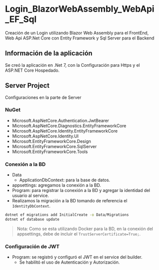 # Login_BlazorWebAssembly_WebApi_EF_Sql

Creación de un Login utilizando Blazor Web Assembly para el FrontEnd, Web Api ASP.Net Core con Entity Framework y Sql Server para el Backend

## Información de la aplicación

Se creó la aplicación en .Net 7, con la Configuración para Https y el ASP.NET Core Hospedado.

## Server Project

Configuraciones en la parte de Server

### NuGet

- Microsoft.AspNetCore.Authentication.JwtBearer
- Microsoft.AspNetCore.Diagnostics.EntityFrameworkCore
- Microsoft.AspNetCore.Identity.EntityFrameworkCore
- Microsoft.AspNetCore.Identity.UI
- Microsoft.EntityFrameworkCore.Design
- Microsoft.EntityFrameworkCore.SqlServer
- Microsoft.EntityFrameworkCore.Tools

### Conexión a la BD

- Data
  - ApplicationDbContext: para la base de datos.
- appsettings: agregamos la conexión a la BD.
- Program: para registrar la conexión a la BD y agregar la identidad del usuario al service.
- Realizamos la migración a la BD tomando de referencia el `IdentityDbContext`.

```sh
dotnet ef migrations add InitialCreate -o Data/Migrations
dotnet ef database update
```

> Nota: Como se esta utilizando Docker para la BD, en la conexión del appsettings, debe de incluir el `TrustServerCertificate=True;`.

### Configuración de JWT

- Program: se registró y configuró el JWT en el service del builder.
  - Se habilitó el uso de Autenticación y Autorización.
